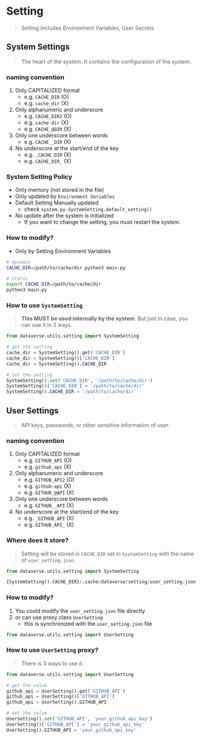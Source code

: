 
# Setting
> Setting includes Environment Variables, User Secrets

## System Settings
> The heart of the system. It contains the configuration of the system.

### naming convention
1. Only CAPITALIZED format
    - e.g. `CACHE_DIR` (O)
    - e.g. `cache_dir` (X)
2. Only alphanumeric and underscore
    - e.g. `CACHE_DIR2` (O)
    - e.g. `cache-dir` (X)
    - e.g. `CACHE_@DIR` (X)
3. Only one underscore between words
    - e.g. `CACHE__DIR` (X)
4. No underscore at the start/end of the key
    - e.g. `_CACHE_DIR` (X)
    - e.g. `CACHE_DIR_` (X)

### System Setting Policy
- Only memory (not stored in the file)
- Only updated by `Environment Variables`
- Default Setting Manually updated
    - check `system.py.SystemSetting.default_setting()`
- No update after the system is initialized
    - If you want to change the setting, you must restart the system.

### How to modify?
- Only by Setting Environment Variables

```bash
# dynamic
CACHE_DIR=/path/to/cache/dir python3 main.py

# static
export CACHE_DIR=/path/to/cache/dir
python3 main.py
```

### How to use `SystemSetting`
> **This MUST be used internally by the system**. But just in case, you can use it in 3 ways.

```python
from dataverse.utils.setting import SystemSetting

# get the setting
cache_dir = SystemSetting().get('CACHE_DIR')
cache_dir = SystemSetting()['CACHE_DIR']
cache_dir = SystemSetting().CACHE_DIR

# set the setting
SystemSetting().set('CACHE_DIR', '/path/to/cache/dir')
SystemSetting()['CACHE_DIR'] = '/path/to/cache/dir'
SystemSetting().CACHE_DIR = '/path/to/cache/dir'
```


## User Settings
> API keys, passwords, or other sensitive information of user.

### naming convention
1. Only CAPITALIZED format
    - e.g. `GITHUB_API` (O)
    - e.g. `github_api` (X)
2. Only alphanumeric and underscore
    - e.g. `GITHUB_API2` (O)
    - e.g. `github-api` (X)
    - e.g. `GITHUB_@API` (X)
3. Only one underscore between words
    - e.g. `GITHUB__API` (X)
4. No underscore at the start/end of the key
    - e.g. `_GITHUB_API` (X)
    - e.g. `GITHUB_API_` (X)

### Where does it store?
> Setting will be stored in `CACHE_DIR` set in `SystemSetting` with the name of `user_setting.json`.

```python
from dataverse.utils.setting import SystemSetting

{SystemSetting().CACHE_DIR}/.cache/dataverse/setting/user_setting.json
```

 
### How to modify?
1. You could modify the `user_setting.json` file directly
2. or can use proxy class `UserSetting`
    - this is synchronized with the `user_setting.json` file

```python
from dataverse.utils.setting import UserSetting
```

### How to use `UserSetting` proxy?
> There is 3 ways to use it.


```python
from dataverse.utils.setting import UserSetting

# get the value
github_api = UserSetting().get('GITHUB_API')
github_api = UserSetting()['GITHUB_API']
github_api = UserSetting().GITHUB_API

# set the value
UserSetting().set('GITHUB_API', 'your_github_api_key')
UserSetting()['GITHUB_API'] = 'your_github_api_key'
UserSetting().GITHUB_API = 'your_github_api_key'
```